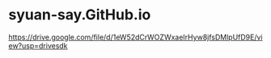 # syuan-say.GitHub.io
https://drive.google.com/file/d/1eW52dCrWOZWxaeIrHyw8jfsDMlpUfD9E/view?usp=drivesdk
